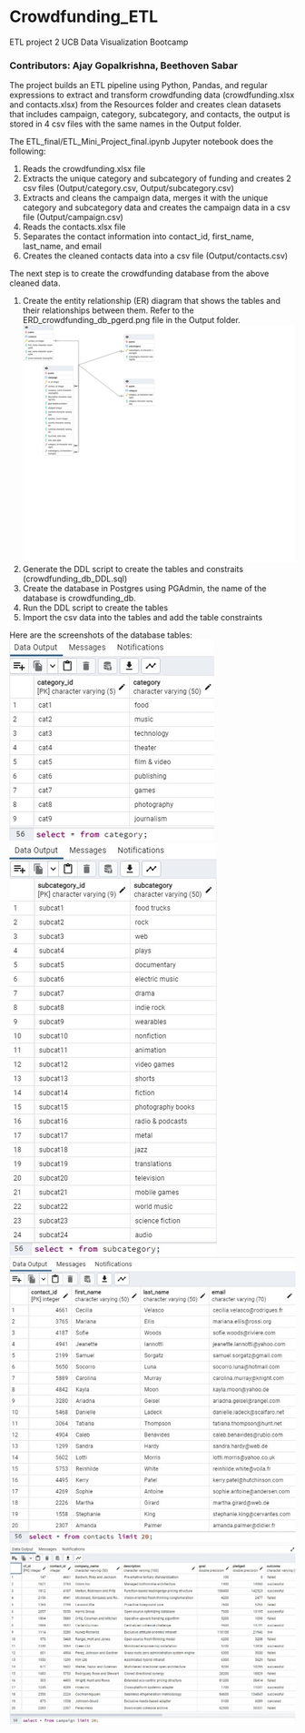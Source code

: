 # Crowdfunding_ETL
ETL project 2 UCB Data Visualization Bootcamp
### Contributors: Ajay Gopalkrishna, Beethoven Sabar

The project builds an ETL pipeline using Python, Pandas, and regular expressions to extract and transform crowdfunding data (crowdfunding.xlsx and contacts.xlsx) from the Resources folder and creates clean datasets that includes campaign, category, subcategory, and contacts, the output is stored in 4 csv files with the same names in the Output folder.

The ETL_final/ETL_Mini_Project_final.ipynb Jupyter notebook does the following:
1. Reads the crowdfunding.xlsx file
2. Extracts the unique category and subcategory of funding and creates 2 csv files (Output/category.csv, Output/subcategory.csv)
3. Extracts and cleans the campaign data, merges it with the unique category and subcategory data and creates the campaign data in a csv file (Output/campaign.csv)
4. Reads the contacts.xlsx file
5. Separates the contact information into contact_id, first_name, last_name, and email
6. Creates the cleaned contacts data into a csv file (Output/contacts.csv)

The next step is to create the crowdfunding database from the above cleaned data.
1. Create the entity relationship (ER) diagram that shows the tables and their relationships between them. Refer to the ERD_crowdfunding_db_pgerd.png file in the Output folder.
![Crowdfunding ERD](https://github.com/ajoyg/Crowdfunding_ETL/blob/main/Output/ERD_crowdfunding_db.pgerd.png)
3. Generate the DDL script to create the tables and constraits (crowdfunding_db_DDL.sql)
2. Create the database in Postgres using PGAdmin, the name of the database is crowdfunding_db.  
3. Run the DDL script to create the tables
4. Import the csv data into the tables and add the table constraints

Here are the screenshots of the database tables:<br>
![Category](https://github.com/ajoyg/Crowdfunding_ETL/blob/main/Output/crowdfunding_db.category.jpg) 
![Subcategory](https://github.com/ajoyg/Crowdfunding_ETL/blob/main/Output/crowdfunding_db.subcategory.jpg) 
![Contacts](https://github.com/ajoyg/Crowdfunding_ETL/blob/main/Output/crowdfunding_db.contacts.jpg) 
![Campaign](https://github.com/ajoyg/Crowdfunding_ETL/blob/main/Output/crowdfunding_db.campaign.jpg) 
